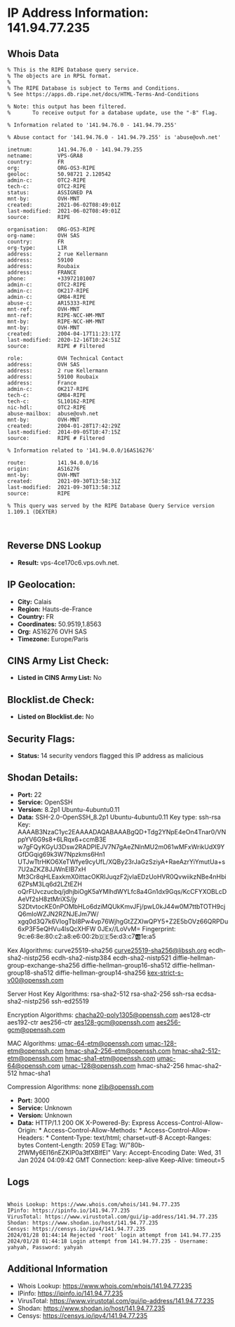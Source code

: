 # IP Address Information: 141.94.77.235

## Whois Data
```
% This is the RIPE Database query service.
% The objects are in RPSL format.
%
% The RIPE Database is subject to Terms and Conditions.
% See https://apps.db.ripe.net/docs/HTML-Terms-And-Conditions

% Note: this output has been filtered.
%       To receive output for a database update, use the "-B" flag.

% Information related to '141.94.76.0 - 141.94.79.255'

% Abuse contact for '141.94.76.0 - 141.94.79.255' is 'abuse@ovh.net'

inetnum:        141.94.76.0 - 141.94.79.255
netname:        VPS-GRA8
country:        FR
org:            ORG-OS3-RIPE
geoloc:         50.98721 2.120542
admin-c:        OTC2-RIPE
tech-c:         OTC2-RIPE
status:         ASSIGNED PA
mnt-by:         OVH-MNT
created:        2021-06-02T08:49:01Z
last-modified:  2021-06-02T08:49:01Z
source:         RIPE

organisation:   ORG-OS3-RIPE
org-name:       OVH SAS
country:        FR
org-type:       LIR
address:        2 rue Kellermann
address:        59100
address:        Roubaix
address:        FRANCE
phone:          +33972101007
admin-c:        OTC2-RIPE
admin-c:        OK217-RIPE
admin-c:        GM84-RIPE
abuse-c:        AR15333-RIPE
mnt-ref:        OVH-MNT
mnt-ref:        RIPE-NCC-HM-MNT
mnt-by:         RIPE-NCC-HM-MNT
mnt-by:         OVH-MNT
created:        2004-04-17T11:23:17Z
last-modified:  2020-12-16T10:24:51Z
source:         RIPE # Filtered

role:           OVH Technical Contact
address:        OVH SAS
address:        2 rue Kellermann
address:        59100 Roubaix
address:        France
admin-c:        OK217-RIPE
tech-c:         GM84-RIPE
tech-c:         SL10162-RIPE
nic-hdl:        OTC2-RIPE
abuse-mailbox:  abuse@ovh.net
mnt-by:         OVH-MNT
created:        2004-01-28T17:42:29Z
last-modified:  2014-09-05T10:47:15Z
source:         RIPE # Filtered

% Information related to '141.94.0.0/16AS16276'

route:          141.94.0.0/16
origin:         AS16276
mnt-by:         OVH-MNT
created:        2021-09-30T13:58:31Z
last-modified:  2021-09-30T13:58:31Z
source:         RIPE

% This query was served by the RIPE Database Query Service version 1.109.1 (DEXTER)



```
## Reverse DNS Lookup
- **Result:** vps-4ce170c6.vps.ovh.net.

## IP Geolocation:
- **City:** Calais
- **Region:** Hauts-de-France
- **Country:** FR
- **Coordinates:** 50.9519,1.8563
- **Org:** AS16276 OVH SAS
- **Timezone:** Europe/Paris

## CINS Army List Check:
- **Listed in CINS Army List:** 
No

## Blocklist.de Check:
- **Listed on Blocklist.de:** 
No

## Security Flags:
- **Status:** 14 security vendors flagged this IP address as malicious

## Shodan Details:
- **Port:** 22
- **Service:** OpenSSH
- **Version:** 8.2p1 Ubuntu-4ubuntu0.11
- **Data:** SSH-2.0-OpenSSH_8.2p1 Ubuntu-4ubuntu0.11
Key type: ssh-rsa
Key: AAAAB3NzaC1yc2EAAAADAQABAAABgQD+Tdg2YNpE4eOn4Tnar0/VNppYV6G9s8+6LRqx6+ccmB3E
w7gFQyKGyU3Dsw2RADPIEJV7N7gAeZNlnMU2m061wMFxWrikUdX9YGfDGqig69k3W7Npzkms6Hn1
UTJwTtrHKO6XeTWfye9cyUfL/XQBy23rJaGzSziyA+RaeAzrYiYmutUa+s7U2aZKZ8JJWnEIB7xH
Mt3Cr8qHLEaxkmX0ittacOKRIJuqzF2jvIaEDzUoHVR0QvwiikzNBe4nHbi6ZPsM3Lq6d2LZtEZH
oQrFUvczucbq/jdhjbiOgK5aYMlhdWYLfc8a4Gn1dx9Gqs/KcCFYXOBLcDAeVf2sH8ztMriXS/jy
S2DtvtocKE0nPOMbHLo6dziMQUkKmvJFj/pwL0kJ44w0M7ttbTOTH9cjQ6mIoWZJN2RZNJEJm7W/
xgq0d3Q7k6VlogTbl8Pw4vp76WjhgGtZZXIwQPY5+Z2E5bOVz66QRPDu6xP3F5eQHVu4lsQcXHFW
0JEx//LoVvM=
Fingerprint: 9c:e6:8e:80:c2:a8:e6:00:2b:de:5e:d3:c7:ab:1e:a5

Kex Algorithms:
	curve25519-sha256
	curve25519-sha256@libssh.org
	ecdh-sha2-nistp256
	ecdh-sha2-nistp384
	ecdh-sha2-nistp521
	diffie-hellman-group-exchange-sha256
	diffie-hellman-group16-sha512
	diffie-hellman-group18-sha512
	diffie-hellman-group14-sha256
	kex-strict-s-v00@openssh.com

Server Host Key Algorithms:
	rsa-sha2-512
	rsa-sha2-256
	ssh-rsa
	ecdsa-sha2-nistp256
	ssh-ed25519

Encryption Algorithms:
	chacha20-poly1305@openssh.com
	aes128-ctr
	aes192-ctr
	aes256-ctr
	aes128-gcm@openssh.com
	aes256-gcm@openssh.com

MAC Algorithms:
	umac-64-etm@openssh.com
	umac-128-etm@openssh.com
	hmac-sha2-256-etm@openssh.com
	hmac-sha2-512-etm@openssh.com
	hmac-sha1-etm@openssh.com
	umac-64@openssh.com
	umac-128@openssh.com
	hmac-sha2-256
	hmac-sha2-512
	hmac-sha1

Compression Algorithms:
	none
	zlib@openssh.com


- **Port:** 3000
- **Service:** Unknown
- **Version:** Unknown
- **Data:** HTTP/1.1 200 OK
X-Powered-By: Express
Access-Control-Allow-Origin: *
Access-Control-Allow-Methods: *
Access-Control-Allow-Headers: *
Content-Type: text/html; charset=utf-8
Accept-Ranges: bytes
Content-Length: 2059
ETag: W/"80b-2fWMy6EI16nEZKIP0a3tfXBlfEI"
Vary: Accept-Encoding
Date: Wed, 31 Jan 2024 04:09:42 GMT
Connection: keep-alive
Keep-Alive: timeout=5



## Logs
```

Whois Lookup: https://www.whois.com/whois/141.94.77.235
IPinfo: https://ipinfo.io/141.94.77.235
VirusTotal: https://www.virustotal.com/gui/ip-address/141.94.77.235
Shodan: https://www.shodan.io/host/141.94.77.235
Censys: https://censys.io/ipv4/141.94.77.235
2024/01/28 01:44:14 Rejected 'root' login attempt from 141.94.77.235
2024/01/28 01:44:18 Login attempt from 141.94.77.235 - Username: yahyah, Password: yahyah

```
## Additional Information
- Whois Lookup: https://www.whois.com/whois/141.94.77.235
- IPinfo: https://ipinfo.io/141.94.77.235
- VirusTotal: https://www.virustotal.com/gui/ip-address/141.94.77.235
- Shodan: https://www.shodan.io/host/141.94.77.235
- Censys: https://censys.io/ipv4/141.94.77.235


